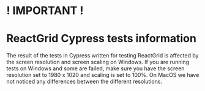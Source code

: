 # ! IMPORTANT !
# ReactGrid Cypress tests information

The result of the tests in Cypress written for testing ReactGrid is affected by the screen resolution and screen scaling on Windows.
If you are running tests on Windows and some are failed, make sure you have the screen resolution set to 1980 x 1020
and scaling is set to 100%. On MacOS we have not noticed any differences between the different resolutions.